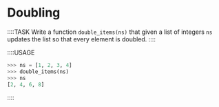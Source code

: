 # Doubling

::::TASK
Write a function `double_items(ns)` that given a list of integers `ns` updates the list so that every element is doubled.
::::

::::USAGE

```python
>>> ns = [1, 2, 3, 4]
>>> double_items(ns)
>>> ns
[2, 4, 6, 8]
```

::::
